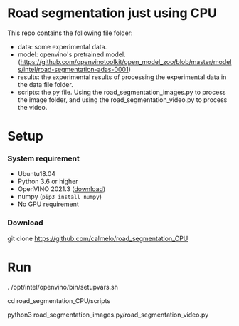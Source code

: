 # Road segmentation just using CPU

This repo contains the following file folder:
- data: some experimental data.
- model: openvino's pretrained model. (https://github.com/openvinotoolkit/open_model_zoo/blob/master/models/intel/road-segmentation-adas-0001)
- results: the experimental results of processing the experimental data in the data file folder.
- scripts: the py file. Using the road_segmentation_images.py to process the image folder, and using the road_segmentation_video.py to process the video.

# Setup

### System requirement

- Ubuntu18.04
- Python 3.6 or higher
- OpenVINO 2021.3 ([download](https://software.intel.com/en-us/openvino-toolkit/choose-download))
- numpy (`pip3 install numpy`)
- No GPU requirement

### Download

git clone https://github.com/calmelo/road_segmentation_CPU

# Run

. /opt/intel/openvino/bin/setupvars.sh

cd road_segmentation_CPU/scripts

python3 road_segmentation_images.py/road_segmentation_video.py
